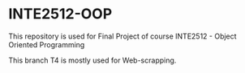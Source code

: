 # INTE2512-OOP
This repository is used for Final Project of course INTE2512 - Object Oriented Programming

This branch T4 is mostly used for Web-scrapping.
